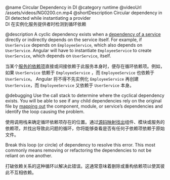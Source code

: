 @name Circular Dependency in DI
@category runtime
@videoUrl /assets/videos/NG0200.cn.mp4
@shortDescription Circular dependency in DI detected while instantiating a provider
<br/>
DI 在实例化服务提供者时检测到循环依赖

@description
A cyclic dependency exists when a [dependency of a service](guide/hierarchical-dependency-injection) directly or indirectly depends on the service itself. For example, if `UserService` depends on `EmployeeService`, which also depends on `UserService`. Angular will have to instantiate `EmployeeService` to create `UserService`, which depends on `UserService`, itself.

当某个[服务的依赖项](guide/hierarchical-dependency-injection)直接或间接依赖于此服务本身时，便存在循环依赖项。例如，如果 `UserService` 依赖于 `EmployeeService` ，而 `EmployeeService` 也依赖于 `UserService`。 Angular 将不得不先实例化 `EmployeeService` 再创建 `UserService`，而 `EmployeeService` 又依赖于 `UserService` 本身。

@debugging
Use the call stack to determine where the cyclical dependency exists. You will be able to see if any child dependencies rely on the original file by [mapping out](guide/dependency-injection-in-action) the component, module, or service’s dependencies and identify the loop causing the problem.

使用调用栈来确定循环依赖项存在的位置。通过[源码映射找出](guide/dependency-injection-in-action)组件、模块或服务的依赖项，并找出导致此问题的循环，你将能够查看是否有任何子依赖项依赖于原始文件。

Break this loop (or circle) of dependency to resolve this error. This most commonly means removing or refactoring the dependencies to not be reliant on one another.

打破依赖关系的这种循环以解决此错误。这通常意味着删除或重构依赖项以使其彼此不互相依赖。
